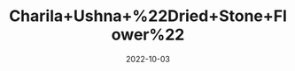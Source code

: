 ---
title: 'Charila+Ushna+%22Dried+Stone+Flower%22'
date: '2022-10-03' 
metatag: '' 
inventory: '0' 
draft: false 
# meta description 
shortDescripton: '%ef%bf%bdIt+has+anti+fungal+property.+It+helps+in+healing+wounds+and+makes+hair+growth+better.'
description: 'Herb'
longdescription: ''
featured: True
# product Price
price: '50.0'
# Product Short Description
shortDescription: '%ef%bf%bdIt+has+anti+fungal+property.+It+helps+in+healing+wounds+and+makes+hair+growth+better.'
productID: '03E64F21-9C2A-ED11-9968-005056B3A416'
type: 'products'
category: 'Herb' 
thumnailproduct: 'https://eraconnect.blob.core.windows.net/product-images/aminsaddiquidawakhana/03E64F21-9C2A-ED11-9968-005056B3A416.webp' 
images:
  - image: 'https://eraconnect.blob.core.windows.net/product-images/aminsaddiquidawakhana/03E64F21-9C2A-ED11-9968-005056B3A416.webp'  
Variants:
---